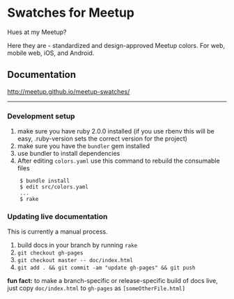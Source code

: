 # Swatches for Meetup

Hues at my Meetup?

Here they are - standardized and design-approved Meetup colors. For web, mobile web, iOS, and Android.

## Documentation
http://meetup.github.io/meetup-swatches/

----

### Development setup

1. make sure you have ruby 2.0.0 installed (if you use rbenv this will be easy, .ruby-version sets the correct version for the project)
2. make sure you have the `bundler` gem installed
3. use bundler to install dependencies
4. After editing `colors.yaml` use this command to rebuild the consumable files

```
	$ bundle install
	$ edit src/colors.yaml
	...
	$ rake
```

### Updating live documentation
This is currently a manual process.

1. build docs in your branch by running `rake`
2. `git checkout gh-pages`
3. `git checkout master -- doc/index.html`
4. `git add . && git commit -am "update gh-pages" && git push`

**fun fact:** to make a branch-specific or release-specific build of docs live, just copy `doc/index.html` to `gh-pages` as `[someOtherFile.html]`
